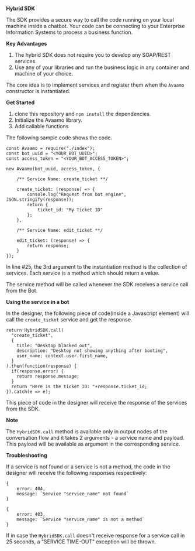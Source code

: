 **Hybrid SDK**

The SDK provides a secure way to call the code running on your local machine inside a chatbot. Your code can be connecting to your Enterprise Information Systems to process a business function.

****Key Advantages****
1. The hybrid SDK does not require you to develop any SOAP/REST services.
2. Use any of your libraries and run the business logic in any container and machine of your choice.


The core idea is to implement services and register them when the ```Avaamo``` constructor is instantiated.

****Get Started****

1. clone this repository and ```npm install``` the dependencies.
2. Initialize the Avaamo library.
3. Add callable functions

The following sample code shows the code.

```
const Avaamo = require("./index");
const bot_uuid = "<YOUR_BOT_UUID>";
const access_token = "<YOUR_BOT_ACCESS_TOKEN>";

new Avaamo(bot_uuid, access_token, {
    
    /** Service Name: create_ticket **/

    create_ticket: (response) => {
        console.log("Request from bot engine", JSON.stringify(response));
        return {
            ticket_id: "My Ticket ID"
        };
    },
    
    /** Service Name: edit_ticket **/

    edit_ticket: (response) => {
        return response;
    }
});
```

In line #25, the 3rd argument to the instantiation method is the collection of services. 
Each service is a method which should return a value.

The service method will be called whenever the SDK receives a service call from the Bot.

****Using the service in a bot****

In the designer, the following piece of code(inside a Javascript element) will call the ```create_ticket``` service and get the response.

```
return HybridSDK.call(
  "create_ticket",
  {
    title: "Desktop blacked out",
    description: "Desktop not showing anything after booting",
    user_name: context.user.first_name,
  }
).then(function(response) {
  if(response.error) {
    return response.message;
  }
  return "Here is the ticket ID: "+response.ticket_id;
}).catch(e => e);
```

This piece of code in the designer will receive the response of the services from the SDK. 

****Note****

The ```HybridSDK.call``` method is available only in output nodes of the conversation flow and it takes 2 arguments - a service name and payload. This payload will be available as argument in the corresponding service.

****Troubleshooting****

If a service is not found or a service is not a method, the code in the designer will receive the following responses respectively:

```
{
    error: 404,
    message: `Service "service_name" not found`
}
```

```
{
    error: 403,
    message: `Service "service_name" is not a method`
}
```

If in case the ```HybridSDK.call``` doesn't receive response for a service call in 25 seconds, a "SERVICE TIME-OUT" exception will be thrown.
